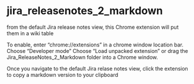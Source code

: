 # jira_releasenotes_2_markdown
from the default Jira release notes view, this Chrome extension will put them in a wiki table

  To enable, enter “chrome://extensions” in a chrome window location bar.
  Choose “Developer mode” 
  Choose “Load unpacked extension” or drag the Jira_ReleaseNotes_2_Markdown folder into a Chrome window.
  
  Once you navigate to the default Jira relase notes view, click the extension to copy a markdown version to your clipboard
